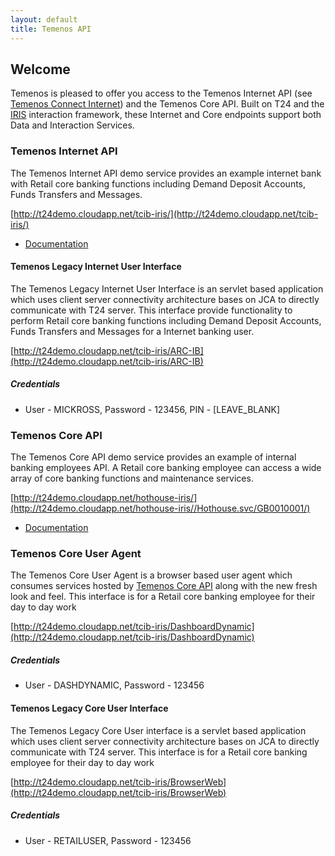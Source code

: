 ```yaml
---
layout: default
title: Temenos API
---
```

## Welcome

Temenos is pleased to offer you access to the Temenos Internet API (see [Temenos Connect Internet](http://www.temenos.com/en/products-and-services/front-end--channels/temenos-connect/temenos-connect-internet/)) and the Temenos Core API.  Built on T24 and the [IRIS](http://www.rimdsl.org) interaction framework, these Internet and Core endpoints support both Data and Interaction Services.



### Temenos Internet API

The Temenos Internet API demo service provides an example internet bank with Retail core banking functions including Demand Deposit Accounts, Funds Transfers and Messages.  

[http://t24demo.cloudapp.net/tcib-iris/](http://t24demo.cloudapp.net/tcib-iris/)

* [Documentation](InternetAPI)

#### Temenos Legacy Internet User Interface

The Temenos Legacy Internet User Interface is an servlet based application which uses client server connectivity architecture bases on JCA to directly communicate with T24 server. This interface provide functionality to perform Retail core banking functions including Demand Deposit Accounts, Funds Transfers and Messages for a Internet banking user.  

[http://t24demo.cloudapp.net/tcib-iris/ARC-IB](http://t24demo.cloudapp.net/tcib-iris/ARC-IB)

##### Credentials


- User - MICKROSS, Password - 123456, PIN - [LEAVE_BLANK]

### Temenos Core API

The Temenos Core API demo service provides an example of internal banking employees API.  A Retail core banking employee can access a wide array of core banking functions and maintenance services.

[http://t24demo.cloudapp.net/hothouse-iris/](http://t24demo.cloudapp.net/hothouse-iris//Hothouse.svc/GB0010001/)

* [Documentation](CoreAPI)

### Temenos Core User Agent

The Temenos Core User Agent is a browser based user agent which consumes services hosted by [Temenos Core API](CoreAPI) along with the new fresh look and feel. This interface is for a Retail core banking employee for their day to day work

[http://t24demo.cloudapp.net/tcib-iris/DashboardDynamic](http://t24demo.cloudapp.net/tcib-iris/DashboardDynamic)

##### Credentials

- User - DASHDYNAMIC, Password - 123456

#### Temenos Legacy Core User Interface

The Temenos Legacy Core User interface is a servlet based application which uses client server connectivity architecture bases on JCA to directly communicate with T24 server. This interface is for a Retail core banking employee for their day to day work

[http://t24demo.cloudapp.net/tcib-iris/BrowserWeb](http://t24demo.cloudapp.net/tcib-iris/BrowserWeb)

##### Credentials

- User - RETAILUSER, Password - 123456
